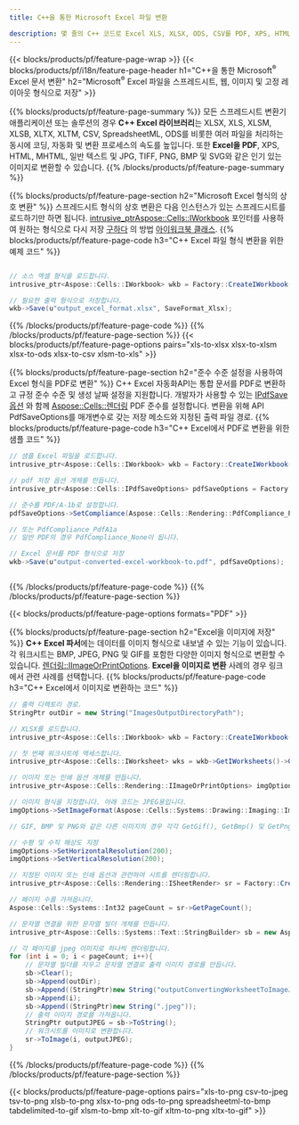 ```yaml
---
title: C++을 통한 Microsoft Excel 파일 변환 

description: 몇 줄의 C++ 코드로 Excel XLS, XLSX, ODS, CSV를 PDF, XPS, HTML, JPEG 및 기타 형식으로 변환합니다.
---
```

{{< blocks/products/pf/feature-page-wrap >}}
{{< blocks/products/pf/i18n/feature-page-header h1="C++을 통한 Microsoft<sup>&reg;</sup> Excel 문서 변환" h2="Microsoft<sup>&reg;</sup> Excel 파일을 스프레드시트, 웹, 이미지 및 고정 레이아웃 형식으로 저장" >}}

{{% blocks/products/pf/feature-page-summary %}}
모든 스프레드시트 변환기 애플리케이션 또는 솔루션의 경우 **C++ Excel 라이브러리**는 XLSX, XLS, XLSM, XLSB, XLTX, XLTM, CSV, SpreadsheetML, ODS를 비롯한 여러 파일을 처리하는 동시에 코딩, 자동화 및 변환 프로세스의 속도를 높입니다. 또한 **Excel을 PDF**, XPS, HTML, MHTML, 일반 텍스트 및 JPG, TIFF, PNG, BMP 및 SVG와 같은 인기 있는 이미지로 변환할 수 있습니다.
{{% /blocks/products/pf/feature-page-summary %}}

{{% blocks/products/pf/feature-page-section h2="Microsoft Excel 형식의 상호 변환" %}}
스프레드시트 형식의 상호 변환은 다음 인스턴스가 있는 스프레드시트를 로드하기만 하면 됩니다. [ intrusive_ptr<Aspose::Cells::IWorkbook>](https://reference.aspose.com/cells/cpp/class/aspose.cells.i_workbook) 포인터를 사용하여 원하는 형식으로 다시 저장 [구하다](https://reference.aspose.com/cells/cpp/class/aspose.cells.i_workbook#a9460f52a2dec8f4bf623a4905167d997) 의 방법 [아이워크북 클래스](https://reference.aspose.com/cells/cpp/class/aspose.cells.i_workbook).
{{% blocks/products/pf/feature-page-code h3="C++ Excel 파일 형식 변환을 위한 예제 코드" %}}

```cs

// 소스 엑셀 형식을 로드합니다.
intrusive_ptr<Aspose::Cells::IWorkbook> wkb = Factory::CreateIWorkbook(u"src_excel_file.xls");

// 필요한 출력 형식으로 저장합니다.
wkb->Save(u"output_excel_format.xlsx", SaveFormat_Xlsx);


```
{{% /blocks/products/pf/feature-page-code %}}
{{% /blocks/products/pf/feature-page-section %}}
{{< blocks/products/pf/feature-page-options pairs="xls-to-xlsx xlsx-to-xlsm xlsx-to-ods xlsx-to-csv xlsm-to-xls" >}}


{{% blocks/products/pf/feature-page-section h2="준수 수준 설정을 사용하여 Excel 형식을 PDF로 변환" %}}
C++ Excel 자동화API는 통합 문서를 PDF로 변환하고 규정 준수 수준 및 생성 날짜 설정을 지원합니다. 개발자가 사용할 수 있는 [IPdfSave 옵션](https://reference.aspose.com/cells/cpp/class/aspose.cells.i_pdf_save_options) 와 함께 [Aspose::Cells::렌더링](https://reference.aspose.com/cells/cpp/namespace/aspose.cells.rendering) PDF 준수를 설정합니다. 변환을 위해 API PdfSaveOptions를 매개변수로 갖는 저장 메소드와 지정된 출력 파일 경로. 
{{% blocks/products/pf/feature-page-code h3="C++ Excel에서 PDF로 변환을 위한 샘플 코드" %}}

```cs
// 샘플 Excel 파일을 로드합니다.
intrusive_ptr<Aspose::Cells::IWorkbook> wkb = Factory::CreateIWorkbook(u"sample-convert-excel-to.pdf");

// pdf 저장 옵션 개체를 만듭니다.
intrusive_ptr<Aspose::Cells::IPdfSaveOptions> pdfSaveOptions = Factory::CreateIPdfSaveOptions();

// 준수를 PDF/A-1b로 설정합니다.
pdfSaveOptions->SetCompliance(Aspose::Cells::Rendering::PdfCompliance_PdfA1b);

// 또는 PdfCompliance_PdfA1a 
// 일반 PDF의 경우 PdfCompliance_None이 됩니다.

// Excel 문서를 PDF 형식으로 저장
wkb->Save(u"output-converted-excel-workbook-to.pdf", pdfSaveOptions);



```
{{% /blocks/products/pf/feature-page-code %}}
{{% /blocks/products/pf/feature-page-section %}}

{{< blocks/products/pf/feature-page-options formats="PDF" >}}

{{% blocks/products/pf/feature-page-section h2="Excel을 이미지에 저장" %}}
**C++ Excel 파서**에는 데이터를 이미지 형식으로 내보낼 수 있는 기능이 있습니다. 각 워크시트는 BMP, JPEG, PNG 및 GIF를 포함한 다양한 이미지 형식으로 변환할 수 있습니다. [렌더링::IImageOrPrintOptions](https://reference.aspose.com/cells/cpp/class/aspose.cells.rendering.i_image_or_print_options). **Excel을 이미지로 변환** 사례의 경우 링크에서 관련 사례를 선택합니다.
{{% blocks/products/pf/feature-page-code h3="C++ Excel에서 이미지로 변환하는 코드" %}}

```cs
// 출력 디렉토리 경로.
StringPtr outDir = new String("ImagesOutputDirectoryPath");

// XLSX를 로드합니다.
intrusive_ptr<Aspose::Cells::IWorkbook> wkb = Factory::CreateIWorkbook(u"source-excel-file.xlsx");

// 첫 번째 워크시트에 액세스합니다.
intrusive_ptr<Aspose::Cells::IWorksheet> wks = wkb->GetIWorksheets()->GetObjectByIndex(0);

// 이미지 또는 인쇄 옵션 개체를 만듭니다.
intrusive_ptr<Aspose::Cells::Rendering::IImageOrPrintOptions> imgOptions = Factory::CreateIImageOrPrintOptions();

// 이미지 형식을 지정합니다. 아래 코드는 JPEG용입니다.
imgOptions->SetImageFormat(Aspose::Cells::Systems::Drawing::Imaging::ImageFormat::GetJpeg());

// GIF, BMP 및 PNG와 같은 다른 이미지의 경우 각각 GetGif(), GetBmp() 및 GetPng()를 사용할 수 있습니다. 

// 수평 및 수직 해상도 지정
imgOptions->SetHorizontalResolution(200);
imgOptions->SetVerticalResolution(200);

// 지정된 이미지 또는 인쇄 옵션과 관련하여 시트를 렌더링합니다.
intrusive_ptr<Aspose::Cells::Rendering::ISheetRender> sr = Factory::CreateISheetRender(wks, imgOptions);

// 페이지 수를 가져옵니다.
Aspose::Cells::Systems::Int32 pageCount = sr->GetPageCount();

// 문자열 연결을 위한 문자열 빌더 개체를 만듭니다.
intrusive_ptr<Aspose::Cells::Systems::Text::StringBuilder> sb = new Aspose::Cells::Systems::Text::StringBuilder();

// 각 페이지를 jpeg 이미지로 하나씩 렌더링합니다.
for (int i = 0; i < pageCount; i++){
	// 문자열 빌더를 지우고 문자열 연결로 출력 이미지 경로를 만듭니다.
	sb->Clear();
	sb->Append(outDir);
	sb->Append((StringPtr)new String("outputConvertingWorksheetToImageJPEG_"));
	sb->Append(i);
	sb->Append((StringPtr)new String(".jpeg"));
	// 출력 이미지 경로를 가져옵니다.
	StringPtr outputJPEG = sb->ToString();
	// 워크시트를 이미지로 변환합니다.
	sr->ToImage(i, outputJPEG);
}

```
{{% /blocks/products/pf/feature-page-code %}}
{{% /blocks/products/pf/feature-page-section %}}

{{< blocks/products/pf/feature-page-options pairs="xls-to-png csv-to-jpeg tsv-to-png xlsb-to-png xlsx-to-png ods-to-png spreadsheetml-to-bmp tabdelimited-to-gif xlsm-to-bmp xlt-to-gif xltm-to-png xltx-to-gif" >}}
